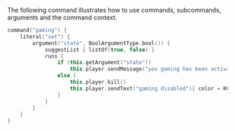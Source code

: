 The following command illustrates how to use commands, subcommands, arguments and the command context.

```kotlin
command("gaming") {
    literal("set") {
        argument("state", BoolArgumentType.bool()) {
            suggestList { listOf(true, false) }
            runs {
                if (this.getArgument("state"))
                    this.player.sendMessage("yoo gaming has been activated")
                else {
                    this.player.kill()
                    this.player.sendText("gaming disabled"){ color = KColors.INDIANRED }
                }
            }
        }
    }
}
```

